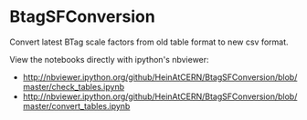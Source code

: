 BtagSFConversion
================

Convert latest BTag scale factors from old table format to new csv format.

View the notebooks directly with ipython's nbviewer:

 - http://nbviewer.ipython.org/github/HeinAtCERN/BtagSFConversion/blob/master/check_tables.ipynb
 - http://nbviewer.ipython.org/github/HeinAtCERN/BtagSFConversion/blob/master/convert_tables.ipynb
 


